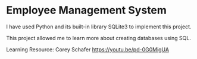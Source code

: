 # Employee Management System

I have used Python and its built-in library SQLite3 to implement this project.

This project allowed me to learn more about creating databases using SQL.

Learning Resource: Corey Schafer
https://youtu.be/pd-0G0MigUA 



